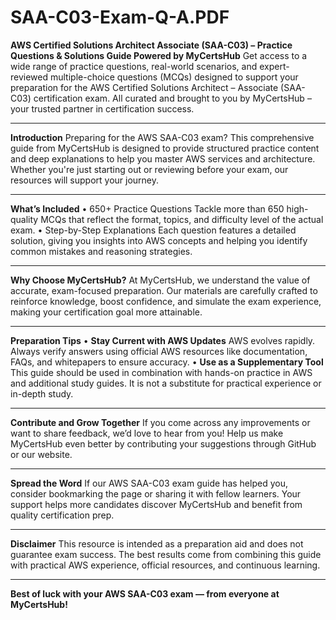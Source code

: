 # SAA-C03-Exam-Q-A.PDF
**AWS Certified Solutions Architect Associate (SAA-C03) – Practice Questions & Solutions Guide
Powered by MyCertsHub**
Get access to a wide range of practice questions, real-world scenarios, and expert-reviewed multiple-choice questions (MCQs) designed to support your preparation for the AWS Certified Solutions Architect – Associate (SAA-C03) certification exam. All curated and brought to you by MyCertsHub – your trusted partner in certification success.
________________________________________
**Introduction**
Preparing for the AWS SAA-C03 exam? This comprehensive guide from MyCertsHub is designed to provide structured practice content and deep explanations to help you master AWS services and architecture. Whether you're just starting out or reviewing before your exam, our resources will support your journey.
________________________________________
**What’s Included**
•	650+ Practice Questions
Tackle more than 650 high-quality MCQs that reflect the format, topics, and difficulty level of the actual exam.
•	Step-by-Step Explanations
Each question features a detailed solution, giving you insights into AWS concepts and helping you identify common mistakes and reasoning strategies.
________________________________________
**Why Choose MyCertsHub?**
At MyCertsHub, we understand the value of accurate, exam-focused preparation. Our materials are carefully crafted to reinforce knowledge, boost confidence, and simulate the exam experience, making your certification goal more attainable.
________________________________________
**Preparation Tips**
•	**Stay Current with AWS Updates**
AWS evolves rapidly. Always verify answers using official AWS resources like documentation, FAQs, and whitepapers to ensure accuracy.
•	**Use as a Supplementary Tool**
This guide should be used in combination with hands-on practice in AWS and additional study guides. It is not a substitute for practical experience or in-depth study.
________________________________________
**Contribute and Grow Together**
If you come across any improvements or want to share feedback, we’d love to hear from you! Help us make MyCertsHub even better by contributing your suggestions through GitHub or our website.
________________________________________
**Spread the Word**
If our AWS SAA-C03 exam guide has helped you, consider bookmarking the page or sharing it with fellow learners. Your support helps more candidates discover MyCertsHub and benefit from quality certification prep.
________________________________________
**Disclaimer**
This resource is intended as a preparation aid and does not guarantee exam success. The best results come from combining this guide with practical AWS experience, official resources, and continuous learning.
________________________________________
**Best of luck with your AWS SAA-C03 exam — from everyone at MyCertsHub!**

